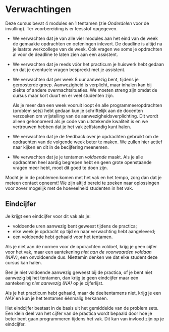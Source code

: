 # Verwachtingen

Deze cursus bevat 4 modules en 1 tentamen (zie *Onderdelen* voor de invulling). Ter voorbereiding
is er leesstof opgegeven.

* We verwachten dat je van alle vier modules aan het eind van de week de gemaakte opdrachten en
  oefeningen inlevert. De deadline is altijd na je laatste werkcollege van de week. Ook vragen we soms je opdrachten
  al voor de deadline te laten zien aan een assistent.

* We verwachten dat je reeds vóór het practicum je huiswerk hebt gedaan en dat je eventuele vragen
  bespreekt met je assistent.

* We verwachten dat per week 8 uur aanwezig bent, tijdens je geroosterde groep. Aanwezigheid is
  verplicht, maar inhalen kan bij ziekte of andere overmachtsituaties. We moeten streng zijn omdat
  de cursus maar kort duurt en er veel studenten zijn.

  Als je meer dan een week vooruit loopt én alle programmeeropdrachten (problem sets) hebt gedaan
  kun je schriftelijk aan de docenten verzoeken om vrijstelling van de aanwezigheidsverplichting.
  Dit wordt alleen gehonoreerd als je code van uitstekende kwaliteit is en we vertrouwen hebben dat
  je het vak zelfstandig kunt halen.

* We verwachten dat je de feedback over je opdrachten gebruikt om de opdrachten van de volgende
  week beter te maken. We zullen hier actief naar kijken en dit in de becijfering meenemen.

* We verwachten dat je je tentamen *voldoende* maakt. Als je alle opdrachten heel aardig begrepen
  hebt en geen grote openstaande vragen meer hebt, moet dit goed te doen zijn.

Mocht je in de problemen komen met het vak en het tempo, zorg dan dat je meteen contact opneemt! We
zijn altijd bereid te zoeken naar oplossingen voor zover mogelijk met de hoeveelheid studenten in
het vak.

## Eindcijfer

Je krijgt een eindcijfer voor dit vak als je:

* voldoende uren aanwezig bent geweest tijdens de practica;
* elke week je opdracht op tijd en naar verwachting hebt aangeleverd;
* een voldoende hebt gehaald voor het tentamen.

Als je niet aan de normen voor de opdrachten voldoet, krijg je geen cijfer voor
het vak, maar een aantekening *niet aan de voorwaarden voldaan (NAV)*, een
onvoldoende dus. Niettemin denken we dat elke student deze cursus kan halen.

Ben je niet voldoende aanwezig geweest bij de practica, of je bent niet
aanwezig bij het tentamen, dan krijg je geen eindcijfer maar een aantekening
*niet aanwezig (NA)* op je cijferlijst.

Als je het practicum hebt gehaald, maar de deeltentamens niet, krijg je een
*NAV* en kun je het tentamen éénmalig herkansen.

Het eindcijfer bestaat in de basis uit het gemiddelde van de problem sets. Een
klein deel van het cijfer van de practica wordt bepaald door hoe je beter bent
gaan programmeren tijdens het vak. Dit kan van invloed zijn op je eindcijfer.
